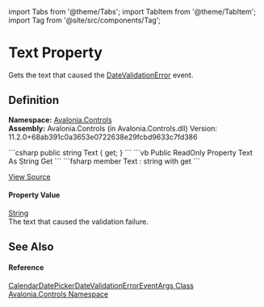 import Tabs from '@theme/Tabs'; 
import TabItem from '@theme/TabItem'; 
import Tag from '@site/src/components/Tag'; 

# Text Property


Gets the text that caused the <a href="E_Avalonia_Controls_CalendarDatePicker_DateValidationError">DateValidationError</a> event.



## Definition
**Namespace:** <a href="N_Avalonia_Controls">Avalonia.Controls</a>  
**Assembly:** Avalonia.Controls (in Avalonia.Controls.dll) Version: 11.2.0+68ab391c0a3653e0722638e29fcbd9633c7fd386

<Tabs groupId="api-code-preview">
<TabItem value="csharp" label="C#">
```csharp
public string Text { get; }
```
</TabItem>
<TabItem value="vb" label="VB">
```vb
Public ReadOnly Property Text As String
	Get
```
</TabItem>
<TabItem value="fsharp" label="F#">
```fsharp
member Text : string with get
```
</TabItem>
</Tabs>



<a href="https://github.com/AvaloniaUI/Avalonia/tree/master/srcAvalonia.Controls/CalendarDatePicker/CalendarDatePickerDateValidationErrorEventArgs.cs#L58" title="View the source code">View Source</a>



#### Property Value
<a href="https://learn.microsoft.com/dotnet/api/system.string" target="_blank" rel="noopener noreferrer">String</a>  
The text that caused the validation failure.

## See Also


#### Reference
<a href="T_Avalonia_Controls_CalendarDatePickerDateValidationErrorEventArgs">CalendarDatePickerDateValidationErrorEventArgs Class</a>  
<a href="N_Avalonia_Controls">Avalonia.Controls Namespace</a>  
